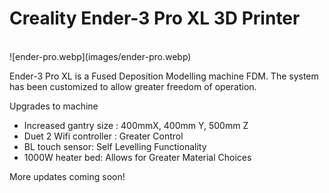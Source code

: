 

# Creality Ender-3 Pro XL 3D Printer
<br/>
![ender-pro.webp](images/ender-pro.webp) 

Ender-3 Pro XL is a Fused Deposition Modelling machine FDM. The system has been customized to allow greater freedom of operation. 

Upgrades to machine<br/>

* Increased gantry size : 400mmX, 400mm Y, 500mm Z<br/> 
* Duet 2 Wifi controller : Greater Control  <br/> 
* BL touch sensor: Self Levelling Functionality<br/> 
* 1000W heater bed: Allows for Greater Material Choices <br/> 

More updates coming soon!<br/>


